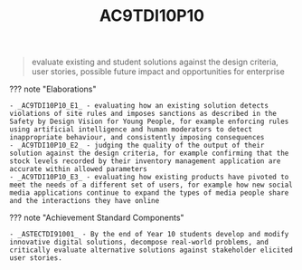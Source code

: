 ﻿---
backlinks:
- title: DIG101A-2024
  url: /sense/Teaching/Implementation/2024/DIG101A/dig101a-2024.html
- title: Learning Areas
  url: /sense/Teaching/Curriculum/v9/v9-learning-areas.html
tags: australian-curriculum
title: AC9TDI10P10
type: note
---
> evaluate existing and student solutions against the design criteria, user stories, possible future impact and opportunities for enterprise

??? note "Elaborations"

	- _AC9TDI10P10_E1_ - evaluating how an existing solution detects violations of site rules and imposes sanctions as described in the Safety by Design Vision for Young People, for example enforcing rules using artificial intelligence and human moderators to detect inappropriate behaviour, and consistently imposing consequences
	- _AC9TDI10P10_E2_ - judging the quality of the output of their solution against the design criteria, for example confirming that the stock levels recorded by their inventory management application are accurate within allowed parameters
	- _AC9TDI10P10_E3_ - evaluating how existing products have pivoted to meet the needs of a different set of users, for example how new social media applications continue to expand the types of media people share and the interactions they have online
??? note "Achievement Standard Components"

	- _ASTECTDI91001_ - By the end of Year 10 students develop and modify innovative digital solutions, decompose real-world problems, and critically evaluate alternative solutions against stakeholder elicited user stories.